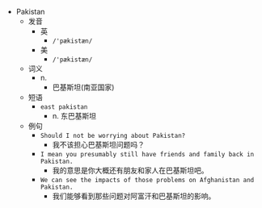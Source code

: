 - Pakistan
  - 发音
    - 英
      - `/'pækistæn/`
    - 美
      - `/'pækistæn/`
  - 词义
    - n.
      - 巴基斯坦(南亚国家)
  - 短语
    - `east pakistan`
      - n. 东巴基斯坦 
  - 例句
    - `Should I not be worrying about Pakistan?`
      - 我不该担心巴基斯坦问题吗？
    - `I mean you presumably still have friends and family back in Pakistan.`
      - 我的意思是你大概还有朋友和家人在巴基斯坦吧。
    - `We can see the impacts of those problems on Afghanistan and Pakistan.`
      - 我们能够看到那些问题对阿富汗和巴基斯坦的影响。

